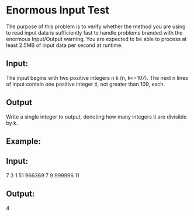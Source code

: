 # Enormous Input Test
The purpose of this problem is to verify whether the method you are using to read input data is sufficiently fast to handle problems branded with the enormous Input/Output warning. You are expected to be able to process at least 2.5MB of input data per second at runtime.

Input:
------
The input begins with two positive integers n k (n, k<=107). The next n lines of input contain one positive integer ti, not greater than 109, each.

Output
------
Write a single integer to output, denoting how many integers ti are divisible by k.

Example:
-------
## Input:
7 3
1
51
966369
7
9
999996
11

## Output:
4
